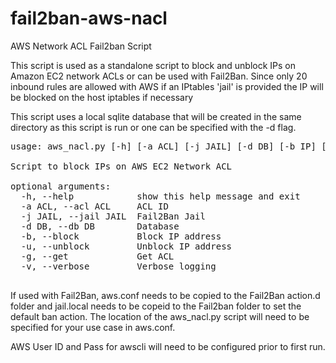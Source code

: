 # fail2ban-aws-nacl
AWS Network ACL Fail2ban Script

This script is used as a standalone script to block and unblock IPs on Amazon EC2 network ACLs or can be used with Fail2Ban. Since only 20 inbound rules are allowed with AWS if an IPtables 'jail' is provided the IP will be blocked on the host iptables 
if necessary

This script uses a local sqlite database that will be created in the same directory as this script is run or one can be specified with the -d flag.

<pre>
usage: aws_nacl.py [-h] [-a ACL] [-j JAIL] [-d DB] [-b IP] [-u IP] [-g] [-v]

Script to block IPs on AWS EC2 Network ACL

optional arguments:
  -h, --help            show this help message and exit
  -a ACL, --acl ACL     ACL ID
  -j JAIL, --jail JAIL  Fail2Ban Jail
  -d DB, --db DB        Database
  -b, --block           Block IP address
  -u, --unblock         Unblock IP address
  -g, --get             Get ACL
  -v, --verbose         Verbose logging
  </pre>
  
  If used with Fail2Ban, aws.conf needs to be copied to the Fail2Ban action.d folder and jail.local needs to be copeid to the Fail2ban folder to set the default ban action. The location of the aws_nacl.py script will need to be specified for your use case in aws.conf.
  
  AWS User ID and Pass for awscli will need to be configured prior to first run. 
  
  
